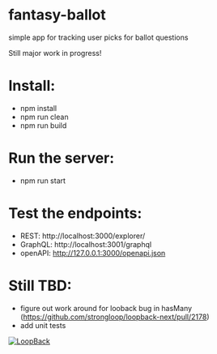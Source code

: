 # fantasy-ballot

simple app for tracking user picks for ballot questions

Still major work in progress!

# Install:
- npm install
- npm run clean
- npm run build

# Run the server:
- npm run start

# Test the endpoints:

- REST:  http://localhost:3000/explorer/
- GraphQL: http://localhost:3001/graphql
- openAPI: http://127.0.0.1:3000/openapi.json




# Still TBD:
- figure out work around for looback bug in hasMany (https://github.com/strongloop/loopback-next/pull/2178)
- add unit tests

[![LoopBack](https://github.com/strongloop/loopback-next/raw/master/docs/site/imgs/branding/Powered-by-LoopBack-Badge-(blue)-@2x.png)](http://loopback.io/)
